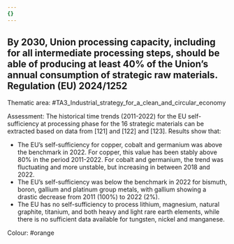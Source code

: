```yaml
---
{}
---
```

## By 2030, Union processing capacity, including for all intermediate processing steps, should be able of producing at least 40% of the Union’s annual consumption of strategic raw materials. Regulation (EU) 2024/1252

Thematic area: #TA3_Industrial_strategy_for_a_clean_and_circular_economy

Assessment: The historical time trends (2011-2022) for the EU self-sufficiency at processing phase for the 16 strategic materials can be extracted based on data from [121] and [122] and [123]. Results show that:
- The EU’s self-sufficiency for copper, cobalt and germanium was above the benchmark in 2022. For copper, this value has been stably above 80% in the period 2011-2022. For cobalt and germanium, the trend was fluctuating and more unstable, but increasing in between 2018 and 2022.
- The EU’s self-sufficiency was below the benchmark in 2022 for bismuth, boron, gallium and platinum group metals, with gallium showing a drastic decrease from 2011 (100%) to 2022 (2%).
- The EU has no self-sufficiency to process lithium, magnesium, natural graphite, titanium, and both heavy and light rare earth elements, while there is no sufficient data available for tungsten, nickel and manganese.

Colour: #orange